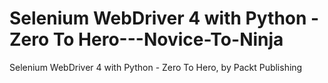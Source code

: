 


# Selenium WebDriver 4 with Python - Zero To Hero---Novice-To-Ninja
Selenium WebDriver 4 with Python - Zero To Hero, by Packt Publishing
